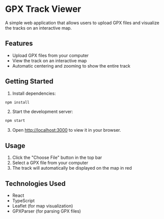 # GPX Track Viewer

A simple web application that allows users to upload GPX files and visualize the tracks on an interactive map.

## Features

- Upload GPX files from your computer
- View the track on an interactive map
- Automatic centering and zooming to show the entire track

## Getting Started

1. Install dependencies:
```bash
npm install
```

2. Start the development server:
```bash
npm start
```

3. Open [http://localhost:3000](http://localhost:3000) to view it in your browser.

## Usage

1. Click the "Choose File" button in the top bar
2. Select a GPX file from your computer
3. The track will automatically be displayed on the map in red

## Technologies Used

- React
- TypeScript
- Leaflet (for map visualization)
- GPXParser (for parsing GPX files) 